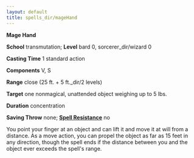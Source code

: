```yaml
---
layout: default
title: spells_dir/mageHand
---
```

 **Mage Hand**

**School** transmutation; **Level** bard 0, sorcerer_dir/wizard 0

**Casting Time** 1 standard action

**Components** V, S

**Range** close (25 ft. + 5 ft._dir/2 levels)

**Target** one nonmagical, unattended object weighing up to 5 lbs.

**Duration** concentration

**Saving Throw** none; **[Spell Resistance](../glossary#_spell-resistance)** no

You point your finger at an object and can lift it and move it at will from a distance. As a move action, you can propel the object as far as 15 feet in any direction, though the spell ends if the distance between you and the object ever exceeds the spell's range.

